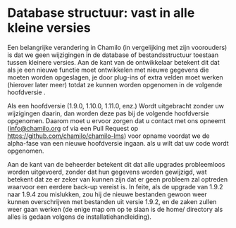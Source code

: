 # Database structuur: vast in alle kleine versies

Een belangrijke verandering in Chamilo (in vergelijking met zijn voorouders) is dat we geen wijzigingen in de database of bestandsstructuur toestaan ​​tussen kleinere versies. Aan de kant van de ontwikkelaar betekent dit dat als je een nieuwe functie moet ontwikkelen met nieuwe gegevens die moeten worden opgeslagen, je door plug-ins of extra velden moet werken (hierover later meer) totdat ze kunnen worden opgenomen in de volgende hoofdversie .

Als een hoofdversie (1.9.0, 1.10.0, 1.11.0, enz.) Wordt uitgebracht zonder uw wijzigingen daarin, dan worden deze pas bij de volgende hoofdversie opgenomen. Daarom moet u ervoor zorgen dat u contact met ons opneemt (info@chamilo.org of via een Pull Request op https://github.com/chamilo/chamilo-lms) voor opname voordat we de alpha-fase van een nieuwe hoofdversie ingaan. als u wilt dat uw code wordt opgenomen.

Aan de kant van de beheerder betekent dit dat alle upgrades probleemloos worden uitgevoerd, zonder dat hun gegevens worden gewijzigd, wat betekent dat ze er zeker van kunnen zijn dat er geen probleem zal optreden waarvoor een eerdere back-up vereist is. In feite, als de upgrade van 1.9.2 naar 1.9.4 zou mislukken, zou hij de nieuwe bestanden gewoon weer kunnen overschrijven met bestanden uit versie 1.9.2, en de zaken zullen weer gaan werken (de enige map om op te slaan is de home/ directory als alles is gedaan volgens de installatiehandleiding).

